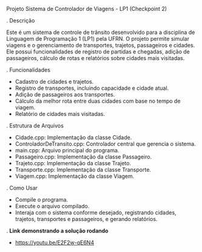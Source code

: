 Projeto Sistema de Controlador de Viagens - LP1 (Checkpoint 2)

. Descrição

Este é um sistema de controle de trânsito desenvolvido para a disciplina de Linguagem de Programação 1 (LP1) pela UFRN. O projeto permite simular viagens e o gerenciamento de transportes, trajetos, passageiros e cidades. Ele possui funcionalidades de registro de partidas e chegadas, adição de passageiros, cálculo de rotas e relatórios sobre cidades mais visitadas.

. Funcionalidades
- Cadastro de cidades e trajetos.
- Registro de transportes, incluindo capacidade e cidade atual.
- Adição de passageiros aos transportes.
- Cálculo da melhor rota entre duas cidades com base no tempo de viagem.
- Relatório de cidades mais visitadas.

. Estrutura de Arquivos
- Cidade.cpp: Implementação da classe Cidade.
- ControladorDeTransito.cpp: Controlador central que gerencia o sistema.
- main.cpp: Arquivo principal do programa.
- Passageiro.cpp: Implementação da classe Passageiro.
- Trajeto.cpp: Implementação da classe Trajeto.
- Transporte.cpp: Implementação da classe Transporte.
- Viagem.cpp: Implementação da classe Viagem.

. Como Usar
- Compile o programa.
- Execute o arquivo compilado.
- Interaja com o sistema conforme desejado, registrando cidades, trajetos, transportes e passageiros, e gerando relatórios.


. **Link demonstrando a solução rodando**

- https://youtu.be/E2F2w-qE6N4
